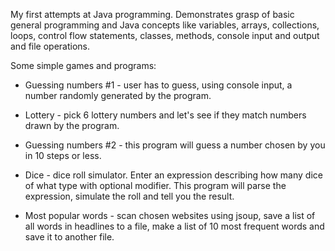 My first attempts at Java programming. Demonstrates grasp of basic general programming and Java concepts like variables, arrays, collections, loops, control flow statements, classes, methods, console input and output and file operations. 

Some simple games and programs:

- Guessing numbers #1 - user has to guess, using console input, a number randomly generated by the program.

- Lottery - pick 6 lottery numbers and let's see if they match numbers drawn by the program.

- Guessing numbers #2 - this program will guess a number chosen by you in 10 steps or less.

- Dice - dice roll simulator. Enter an expression describing how many dice of what type with optional modifier.
		 This program will parse the expression, simulate the roll and tell you the result.

- Most popular words - scan chosen websites using jsoup, save a list of all words in headlines to a file,
                       make a list of 10 most frequent words and save it to another file.